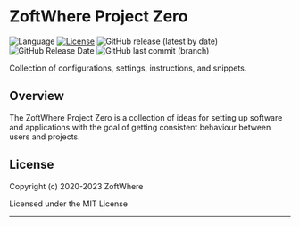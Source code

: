 # ZoftWhere Project Zero

![Language](https://img.shields.io/github/languages/top/ZoftWhere/project-zero)
[![License](https://img.shields.io/github/license/ZoftWhere/project-zero)](https://github.com/ZoftWhere/project-zero/blob/master/license.txt)
![GitHub release (latest by date)](https://img.shields.io/github/v/release/ZoftWhere/project-zero)
![GitHub Release Date](https://img.shields.io/github/release-date/ZoftWhere/project-zero)
![GitHub last commit (branch)](https://img.shields.io/github/last-commit/ZoftWhere/project-zero/master?label=master%20updated)

Collection of configurations, settings, instructions, and snippets.

## Overview

The ZoftWhere Project Zero is a collection of ideas for setting up software and applications with the goal of getting
consistent behaviour between users and projects.

## License

Copyright (c) 2020-2023 ZoftWhere

Licensed under the MIT License

------
